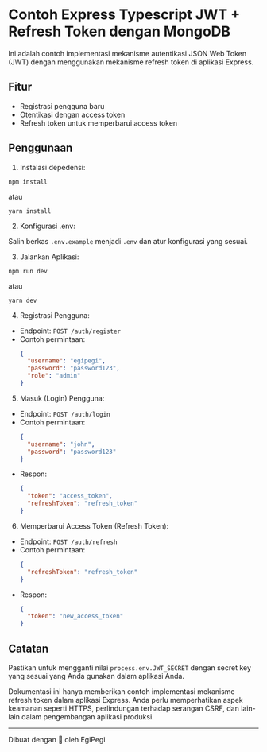 # Contoh Express Typescript JWT + Refresh Token dengan MongoDB

Ini adalah contoh implementasi mekanisme autentikasi JSON Web Token (JWT) dengan menggunakan mekanisme refresh token di aplikasi Express.

## Fitur

- Registrasi pengguna baru
- Otentikasi dengan access token
- Refresh token untuk memperbarui access token

## Penggunaan

1. Instalasi depedensi:

```
npm install
```

atau

```
yarn install
```

2. Konfigurasi .env:

Salin berkas `.env.example` menjadi `.env` dan atur konfigurasi yang sesuai.

3. Jalankan Aplikasi:

```
npm run dev
```

atau

```
yarn dev
```

4. Registrasi Pengguna:

- Endpoint: `POST /auth/register`
- Contoh permintaan:
  ```json
  {
    "username": "egipegi",
    "password": "password123",
    "role": "admin"
  }
  ```

5. Masuk (Login) Pengguna:

- Endpoint: `POST /auth/login`
- Contoh permintaan:
  ```json
  {
    "username": "john",
    "password": "password123"
  }
  ```
- Respon:
  ```json
  {
    "token": "access_token",
    "refreshToken": "refresh_token"
  }
  ```

6. Memperbarui Access Token (Refresh Token):

- Endpoint: `POST /auth/refresh`
- Contoh permintaan:
  ```json
  {
    "refreshToken": "refresh_token"
  }
  ```
- Respon:
  ```json
  {
    "token": "new_access_token"
  }
  ```

## Catatan

Pastikan untuk mengganti nilai `process.env.JWT_SECRET` dengan secret key yang sesuai yang Anda gunakan dalam aplikasi Anda.

Dokumentasi ini hanya memberikan contoh implementasi mekanisme refresh token dalam aplikasi Express. Anda perlu memperhatikan aspek keamanan seperti HTTPS, perlindungan terhadap serangan CSRF, dan lain-lain dalam pengembangan aplikasi produksi.

---

Dibuat dengan 💙 oleh EgiPegi
